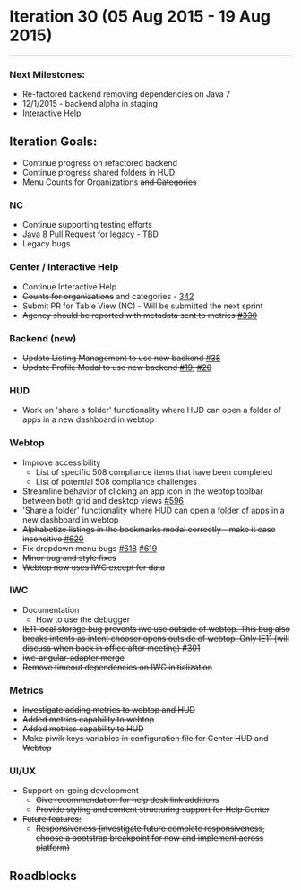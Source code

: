# Iteration 30 (05 Aug 2015 - 19 Aug 2015)

*** 
### Next Milestones:
* Re-factored backend removing dependencies on Java 7
* 12/1/2015 - backend alpha in staging  
* Interactive Help

## Iteration Goals:
* Continue progress on refactored backend
* Continue progress shared folders in HUD
* Menu Counts for Organizations ~~and Categories~~

### NC
* Continue supporting testing efforts
* Java 8 Pull Request for legacy - TBD
* Legacy bugs

### Center / Interactive Help
* Continue Interactive Help
* ~~Counts for organizations~~ and categories - [342](https://github.com/ozone-development/ozp-center/issues/342)
* Submit PR for Table View (NC)  - Will be submitted the next sprint
* ~~Agency should be reported with metadata sent to metrics [#330](https://github.com/ozone-development/ozp-center/issues/330)~~

### Backend (new)
* ~~Update Listing Management to use new backend [#38](https://github.com/ozone-development/ozp-backend/issues/38)~~
* ~~Update Profile Modal to use new backend [#19](https://github.com/ozone-development/ozp-backend/issues/19), [#20](https://github.com/ozone-development/ozp-backend/issues/20)~~

### HUD
* Work on 'share a folder' functionality where HUD can open a folder of apps in a new dashboard in webtop 

### Webtop
* Improve accessibility
  * List of specific 508 compliance items that have been completed
  * List of potential 508 compliance challenges
* Streamline behavior of clicking an app icon in the webtop toolbar between both grid and desktop views [#596](http://github.com/ozone-development/ozp-webtop/issues/596)
* 'Share a folder' functionality where HUD can open a folder of apps in a new dashboard in webtop
* ~~Alphabetize listings in the bookmarks modal correctly - make it case insensitive [#620](http://github.com/ozone-development/ozp-webtop/issues/620)~~
* ~~Fix dropdown menu bugs [#618](http://github.com/ozone-development/ozp-webtop/issues/618) [#619](http://github.com/ozone-development/ozp-webtop/issues/619)~~
* ~~Minor bug and style fixes~~
* ~~Webtop now uses IWC except for data~~

### IWC
* Documentation
  * How to use the debugger
* ~~IE11 local storage bug prevents iwc use outside of webtop. This bug also breaks intents as intent chooser opens outside of webtop. Only IE11 (will discuss when back in office after meeting) [#301](
https://github.com/ozone-development/ozp-iwc/issues/301)~~
* ~~iwc-angular-adapter merge~~
* ~~Remove timeout dependencies on IWC initialization~~


### Metrics
* ~~Investigate adding metrics to webtop and HUD~~
* ~~Added metrics capability to webtop~~
* ~~Added metrics capability to HUD~~
* ~~Make piwik keys variables in configuration file for Center HUD and Webtop~~

### UI/UX
* ~~Support on-going development~~
  * ~~Give recommendation for help desk link additions~~
  * ~~Provide styling and content structuring support for Help Center~~
* ~~Future features:~~
  * ~~Responsiveness (investigate future complete responsiveness, choose a bootstrap breakpoint for now and implement across platform)~~

## Roadblocks